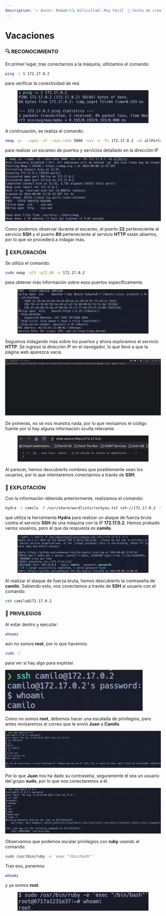 ```yaml
---
description: '✍️ Autor: Romabri🔍 Dificultad: Muy Fácil  📅 Fecha de creación: 01/01/2000'
---
```


# Vacaciones

### 🔍 **RECONOCIMIENTO**

En primer lugar, tras conectarnos a la máquina, utilizamos el comando:

```bash
ping -c 1 172.17.0.2
```

para verificar la conectividad de red.

<figure><img src="../../.gitbook/assets/0.png" alt=""><figcaption></figcaption></figure>

A continuación, se realiza el comando:

```bash
nmap -p- --open -sT --min-rate 5000 -vvv -n -Pn 172.17.0.2 -oG allPorts
```

para realizar un escaneo de puertos y servicios detallado en la dirección IP

![](../../.gitbook/assets/1.png)

Como podemos observar durante el escaneo, el puerto **22** perteneciente al servicio **SSH** y el puerto **80** perteneciente al servicio **HTTP** están abiertos, por lo que se procederá a indagar más.

### 🔎 **EXPLORACIÓN**

Se utiliza el comando:

```bash
sudo nmap -sCV -p22,80 -v 172.17.0.2
```

para obtener más información sobre esos puertos específicamente.

<figure><img src="../../.gitbook/assets/2.png" alt=""><figcaption></figcaption></figure>

Seguimos indagando más sobre los puertos y ahora exploramos el servicio **HTTP**. Se ingresó la dirección IP en el navegador, lo que llevó a que la página web aparezca vacía.

![](../../.gitbook/assets/3.png)

De primeras, no se nos muestra nada, por lo que revisamos el código fuente por si hay alguna información oculta relevante.

<figure><img src="../../.gitbook/assets/4.png" alt=""><figcaption></figcaption></figure>

Al parecer, hemos descubierto nombres que posiblemente sean los usuarios, por lo que intentaremos conectarnos a través de **SSH**.

### 🚀 **EXPLOTACIÓN**

Con la información obtenida anteriormente, realizamos el comando:

```bash
hydra -l camilo -P /usr/share/wordlists/rockyou.txt ssh://172.17.0.2 -t 5
```

que utiliza la herramienta **Hydra** para realizar un ataque de fuerza bruta contra el servicio **SSH** de una máquina con la IP **172.17.0.2**. Hemos probado varios usuarios, pero el que da respuesta es **camilo**.

<figure><img src="../../.gitbook/assets/5.png" alt=""><figcaption></figcaption></figure>

Al realizar el ataque de fuerza bruta, hemos descubierto la contraseña de **camilo**. Sabiendo esto, nos conectamos a través de **SSH** al usuario con el comando:

```bash
ssh camilo@172.17.0.2
```

### 🔐 **PRIVILEGIOS**

Al estar dentro y ejecutar:

```bash
whoami
```

aún no somos **root**, por lo que hacemos:

```bash
sudo -l
```

para ver si hay algo para explotar.

![](../../.gitbook/assets/6.png)

Como no somos **root**, debemos hacer una escalada de privilegios, pero antes revisaremos el correo que le envió **Juan** a **Camilo**.

![](../../.gitbook/assets/7.png)

Por lo que **Juan** nos ha dado su contraseña, seguramente él sea un usuario del grupo **sudo**, por lo que nos conectaremos a él.

![](../../.gitbook/assets/8.png)

Observamos que podemos escalar privilegios con **ruby** usando el comando:

```bash
sudo /usr/bin/ruby -e 'exec "/bin/bash"'
```

Tras eso, ponemos:

```bash
whoami
```

y ya somos **root**.

<figure><img src="../../.gitbook/assets/image (29).png" alt=""><figcaption></figcaption></figure>

